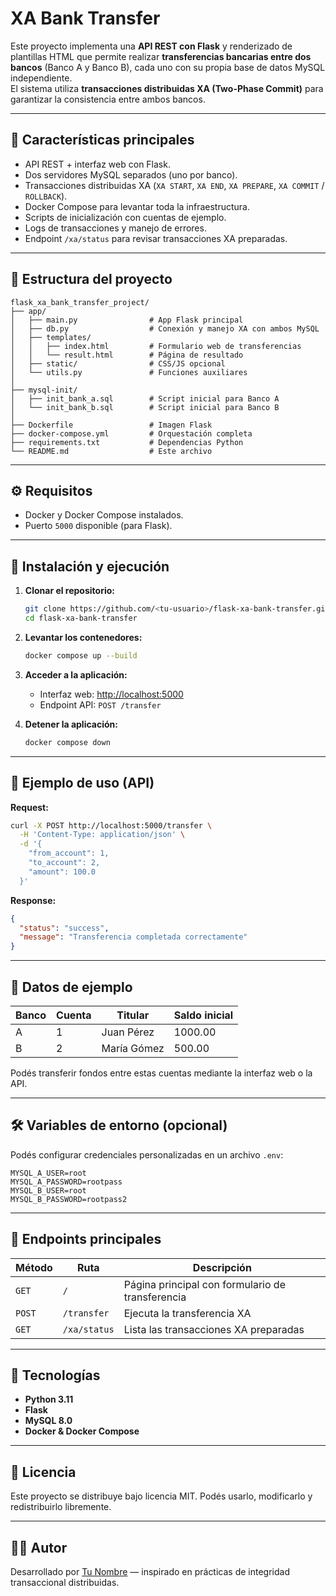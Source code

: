 # XA Bank Transfer

Este proyecto implementa una **API REST con Flask** y renderizado de plantillas HTML que permite realizar **transferencias bancarias entre dos bancos** (Banco A y Banco B), cada uno con su propia base de datos MySQL independiente.  
El sistema utiliza **transacciones distribuidas XA (Two-Phase Commit)** para garantizar la consistencia entre ambos bancos.

---

## 🚀 Características principales

- API REST + interfaz web con Flask.
- Dos servidores MySQL separados (uno por banco).
- Transacciones distribuidas XA (`XA START`, `XA END`, `XA PREPARE`, `XA COMMIT` / `ROLLBACK`).
- Docker Compose para levantar toda la infraestructura.
- Scripts de inicialización con cuentas de ejemplo.
- Logs de transacciones y manejo de errores.
- Endpoint `/xa/status` para revisar transacciones XA preparadas.

---

## 🧱 Estructura del proyecto

```
flask_xa_bank_transfer_project/
├── app/
│   ├── main.py                # App Flask principal
│   ├── db.py                  # Conexión y manejo XA con ambos MySQL
│   ├── templates/
│   │   ├── index.html         # Formulario web de transferencias
│   │   └── result.html        # Página de resultado
│   ├── static/                # CSS/JS opcional
│   └── utils.py               # Funciones auxiliares
│
├── mysql-init/
│   ├── init_bank_a.sql        # Script inicial para Banco A
│   └── init_bank_b.sql        # Script inicial para Banco B
│
├── Dockerfile                 # Imagen Flask
├── docker-compose.yml         # Orquestación completa
├── requirements.txt           # Dependencias Python
└── README.md                  # Este archivo
```

---

## ⚙️ Requisitos

- Docker y Docker Compose instalados.
- Puerto `5000` disponible (para Flask).

---

## 🧩 Instalación y ejecución

1. **Clonar el repositorio:**
   ```bash
   git clone https://github.com/<tu-usuario>/flask-xa-bank-transfer.git
   cd flask-xa-bank-transfer
   ```

2. **Levantar los contenedores:**
   ```bash
   docker compose up --build
   ```

3. **Acceder a la aplicación:**
   - Interfaz web: [http://localhost:5000](http://localhost:5000)
   - Endpoint API: `POST /transfer`

4. **Detener la aplicación:**
   ```bash
   docker compose down
   ```

---

## 🔁 Ejemplo de uso (API)

**Request:**
```bash
curl -X POST http://localhost:5000/transfer \
  -H 'Content-Type: application/json' \
  -d '{
    "from_account": 1,
    "to_account": 2,
    "amount": 100.0
  }'
```

**Response:**
```json
{
  "status": "success",
  "message": "Transferencia completada correctamente"
}
```

---

## 🧪 Datos de ejemplo

| Banco | Cuenta | Titular  | Saldo inicial |
|--------|---------|----------|----------------|
| A | 1 | Juan Pérez | 1000.00 |
| B | 2 | María Gómez | 500.00 |

Podés transferir fondos entre estas cuentas mediante la interfaz web o la API.

---

## 🛠️ Variables de entorno (opcional)

Podés configurar credenciales personalizadas en un archivo `.env`:
```
MYSQL_A_USER=root
MYSQL_A_PASSWORD=rootpass
MYSQL_B_USER=root
MYSQL_B_PASSWORD=rootpass2
```

---

## 📘 Endpoints principales

| Método | Ruta | Descripción |
|--------|------|--------------|
| `GET` | `/` | Página principal con formulario de transferencia |
| `POST` | `/transfer` | Ejecuta la transferencia XA |
| `GET` | `/xa/status` | Lista las transacciones XA preparadas |

---

## 🧩 Tecnologías

- **Python 3.11**
- **Flask**
- **MySQL 8.0**
- **Docker & Docker Compose**

---

## 📄 Licencia

Este proyecto se distribuye bajo licencia MIT. Podés usarlo, modificarlo y redistribuirlo libremente.

---

## 👨‍💻 Autor

Desarrollado por [Tu Nombre](https://github.com/<tu-usuario>) — inspirado en prácticas de integridad transaccional distribuidas.

